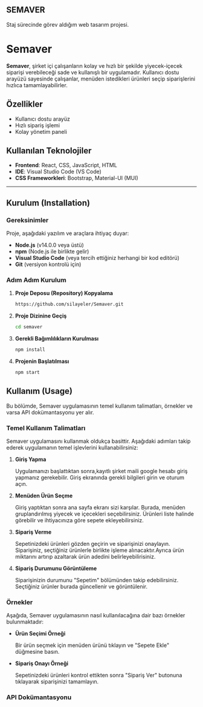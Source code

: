 ## SEMAVER
Staj sürecinde görev aldığım web tasarım projesi.

# Semaver

**Semaver**, şirket içi çalışanların kolay ve hızlı bir şekilde yiyecek-içecek siparişi verebileceği sade ve kullanışlı bir uygulamadır. Kullanıcı dostu arayüzü sayesinde çalışanlar, menüden istedikleri ürünleri seçip siparişlerini hızlıca tamamlayabilirler.

## Özellikler

- Kullanıcı dostu arayüz
- Hızlı sipariş işlemi
- Kolay yönetim paneli

## Kullanılan Teknolojiler

- **Frontend**: React, CSS, JavaScript, HTML
- **IDE**: Visual Studio Code (VS Code)
- **CSS Frameworkleri**: Bootstrap, Material-UI (MUI)

---

## Kurulum (Installation)

### Gereksinimler

Proje, aşağıdaki yazılım ve araçlara ihtiyaç duyar:

- **Node.js** (v14.0.0 veya üstü)
- **npm** (Node.js ile birlikte gelir)
- **Visual Studio Code** (veya tercih ettiğiniz herhangi bir kod editörü)
- **Git** (versiyon kontrolü için)

### Adım Adım Kurulum

1. **Proje Deposu (Repository) Kopyalama**
   ```bash
   https://github.com/silayeler/Semaver.git
   
2. **Proje Dizinine Geçiş**
   ```bash
   cd semaver

3. **Gerekli Bağımlılıkların Kurulması**
     ```bash
     npm install
4. **Projenin Başlatılması**
     ```bash
     npm start


  ## Kullanım (Usage)

Bu bölümde, Semaver uygulamasının temel kullanım talimatları, örnekler ve varsa API dokümantasyonu yer alır.

### Temel Kullanım Talimatları

Semaver uygulamasını kullanmak oldukça basittir. Aşağıdaki adımları takip ederek uygulamanın temel işlevlerini kullanabilirsiniz:

1. **Giriş Yapma**

   Uygulamanızı başlattıktan sonra,kayıtlı şirket maili google hesabı giriş yapmanız gerekebilir. Giriş ekranında gerekli bilgileri girin ve oturum açın.

2. **Menüden Ürün Seçme**

   Giriş yaptıktan sonra ana sayfa ekranı sizi karşılar. Burada, menüden gruplandırılmış yiyecek ve içecekleri seçebilirsiniz. Ürünleri liste halinde görebilir ve ihtiyacınıza göre sepete ekleyebilirsiniz.

3. **Sipariş Verme**

   Sepetinizdeki ürünleri gözden geçirin ve siparişinizi onaylayın. Siparişiniz, seçtiğiniz ürünlerle birlikte işleme alınacaktır.Ayrıca ürün miktarını artırıp azaltarak ürün adedini belirleyebilirisiniz.

4. **Sipariş Durumunu Görüntüleme**

   Siparişinizin durumunu "Sepetim" bölümünden takip edebilirsiniz. Seçtiğiniz ürünler  burada güncellenir ve görüntülenir.

### Örnekler

Aşağıda, Semaver uygulamasının nasıl kullanılacağına dair bazı örnekler bulunmaktadır:

- **Ürün Seçimi Örneği**

   Bir ürün seçmek için menüden ürünü tıklayın ve "Sepete Ekle" düğmesine basın.

- **Sipariş Onayı Örneği**

   Sepetinizdeki ürünleri kontrol ettikten sonra "Sipariş Ver" butonuna tıklayarak siparişinizi tamamlayın.

### API Dokümantasyonu


    

